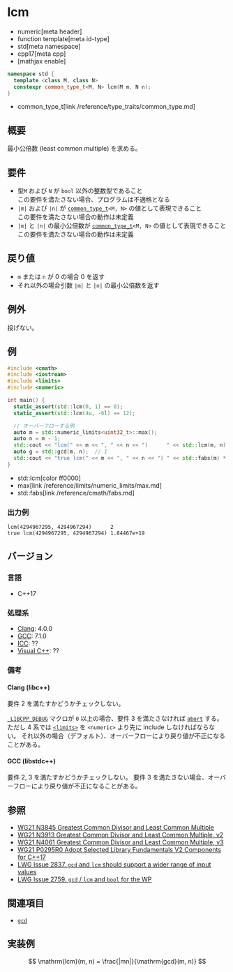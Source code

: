 # lcm
* numeric[meta header]
* function template[meta id-type]
* std[meta namespace]
* cpp17[meta cpp]
* [mathjax enable]

```cpp
namespace std {
  template <class M, class N>
  constexpr common_type_t<M, N> lcm(M m, N n);
}
```
* common_type_t[link /reference/type_traits/common_type.md]

## 概要
最小公倍数 (least common multiple) を求める。


## 要件
- 型`M` および `N` が `bool` 以外の整数型であること  
  この要件を満たさない場合、プログラムは不適格となる
- `|m|` および `|n|` が [`common_type_t`](/reference/type_traits/common_type.md)`<M, N>` の値として表現できること  
  この要件を満たさない場合の動作は未定義
- `|m|` と `|n|` の最小公倍数が [`common_type_t`](/reference/type_traits/common_type.md)`<M, N>` の値として表現できること  
  この要件を満たさない場合の動作は未定義


## 戻り値
* `m` または `n` が 0 の場合 0 を返す
* それ以外の場合引数 `|m|` と `|n|` の最小公倍数を返す


## 例外
投げない。


## 例
```cpp example
#include <cmath>
#include <iostream>
#include <limits>
#include <numeric>

int main() {
  static_assert(std::lcm(0, 1) == 0);
  static_assert(std::lcm(4u, -6l) == 12);

  // オーバーフローする例
  auto m = std::numeric_limits<uint32_t>::max();
  auto n = m - 1;
  std::cout << "lcm(" << m << ", " << n << ")      " << std::lcm(m, n) << std::endl;
  auto g = std::gcd(m, n);  // 1
  std::cout << "true lcm(" << m << ", " << n << ") " << std::fabs(m) * std::fabs(n / g) << std::endl;
}
```
* std::lcm[color ff0000]
* max[link /reference/limits/numeric_limits/max.md]
* std::fabs[link /reference/cmath/fabs.md]

### 出力例
```
lcm(4294967295, 4294967294)      2
true lcm(4294967295, 4294967294) 1.84467e+19
```


## バージョン
### 言語
- C++17

### 処理系
- [Clang](/implementation.md#clang): 4.0.0
- [GCC](/implementation.md#gcc): 7.1.0
- [ICC](/implementation.md#icc): ??
- [Visual C++](/implementation.md#visual_cpp): ??

### 備考
#### Clang (libc++)
要件 2 を満たすかどうかチェックしない。

[`_LIBCPP_DEBUG`](http://releases.llvm.org/5.0.0/projects/libcxx/docs/DesignDocs/DebugMode.html#using-debug-mode) マクロが
`0` 以上の場合、要件 3 を満たさなければ [`abort`](/reference/cstdlib/abort.md) する。
ただし 4 系では [`<limits>`](/reference/limits.md) を `<numeric>` より先に include しなければならない。
それ以外の場合（デフォルト）、オーバーフローにより戻り値が不正になることがある。

#### GCC (libstdc++)
要件 2, 3 を満たすかどうかチェックしない。
要件 3 を満たさない場合、オーバーフローにより戻り値が不正になることがある。


## 参照
* [WG21 N3845 Greatest Common Divisor and Least Common Multiple](http://www.open-std.org/jtc1/sc22/wg21/docs/papers/2014/n3845.pdf)
* [WG21 N3913 Greatest Common Divisor and Least Common Multiple, v2](http://www.open-std.org/jtc1/sc22/wg21/docs/papers/2014/n3913.pdf)
* [WG21 N4061 Greatest Common Divisor and Least Common Multiple, v3](http://www.open-std.org/jtc1/sc22/wg21/docs/papers/2014/n4061.pdf)
* [WG21 P0295R0 Adopt Selected Library Fundamentals V2 Components for C++17](http://www.open-std.org/jtc1/sc22/wg21/docs/papers/2016/p0295r0.pdf)
* [LWG Issue 2837. `gcd` and `lcm` should support a wider range of input values](https://wg21.cmeerw.net/lwg/issue2837)
* [LWG Issue 2759. `gcd` / `lcm` and `bool` for the WP](https://wg21.cmeerw.net/lwg/issue2759)


## 関連項目
* [`gcd`](gcd.md)


## 実装例
$$ \mathrm{lcm}(m, n) = \frac{|mn|}{\mathrm{gcd}(m, n)} $$
